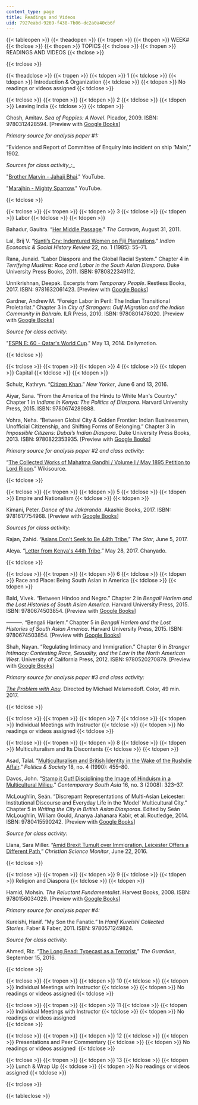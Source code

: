```yaml
---
content_type: page
title: Readings and Videos
uid: 7927eabd-9269-f438-7b06-dc2a0a40cb6f
---
```


{{< tableopen >}}
{{< theadopen >}}
{{< tropen >}}
{{< thopen >}}
WEEK#
{{< thclose >}}
{{< thopen >}}
TOPICS
{{< thclose >}}
{{< thopen >}}
READINGS AND VIDEOS
{{< thclose >}}

{{< trclose >}}

{{< theadclose >}}
{{< tropen >}}
{{< tdopen >}}
1
{{< tdclose >}}
{{< tdopen >}}
Introduction & Organization
{{< tdclose >}}
{{< tdopen >}}
No readings or videos assigned
{{< tdclose >}}

{{< trclose >}}
{{< tropen >}}
{{< tdopen >}}
2
{{< tdclose >}}
{{< tdopen >}}
Leaving India
{{< tdclose >}}
{{< tdopen >}}


Ghosh, Amitav. _Sea of Poppies: A Novel_. Picador, 2009. ISBN: 9780312428594. \[Preview with [Google Books](https://books.google.com/books?id=pwIi9mhjgZ4C&pg=PAfrontcover#v=onepage&q&f=false)\]

_Primary source for analysis paper #1:_

“Evidence and Report of Committee of Enquiry into incident on ship ‘Main’,” 1902.

_Sources for class activity__:_

"[Brother Marvin - Jahaji Bhai](https://www.youtube.com/watch?v=NiBoxIR-ULE)." YouTube.

"[Marajhin - Mighty Sparrow](https://www.youtube.com/watch?v=xNED-tP-URA)." YouTube.


{{< tdclose >}}

{{< trclose >}}
{{< tropen >}}
{{< tdopen >}}
3
{{< tdclose >}}
{{< tdopen >}}
Labor
{{< tdclose >}}
{{< tdopen >}}


Bahadur, Gauitra. “[Her Middle Passage](https://caravanmagazine.in/reporting-and-essays/her-middle-passage).” _The Caravan_, August 31, 2011.

Lal, Brij V. “[Kunti’s Cry: Indentured Women on Fiji Plantations](https://journals.sagepub.com/doi/abs/10.1177/001946468502200103?journalCode=iera).” _Indian Economic & Social History Review_ 22, no. 1 (1985): 55–71.

Rana, Junaid. “Labor Diaspora and the Global Racial System.” Chapter 4 in _Terrifying Muslims: Race and Labor in the South Asian Diaspora_. Duke University Press Books, 2011. ISBN: 9780822349112. 

Unnikrishnan, Deepak. Excerpts from _Temporary People_. Restless Books, 2017. ISBN: 9781632061423. \[Preview with [Google Books](https://books.google.com/books?id=g2JZDgAAQBAJ&pg=PAfrontcover#v=onepage&q&f=false)\]

Gardner, Andrew M. “Foreign Labor in Peril: The Indian Transitional Proletariat.” Chapter 3 in _City of Strangers: Gulf Migration and the Indian Community in Bahrain_. ILR Press, 2010. ISBN: 9780801476020. \[Preview with [Google Books](https://books.google.com/books?id=mhgwDwAAQBAJ&pg=PAfrontcover#v=onepage&q&f=false)\]

_Source for class activity:_

"[ESPN E: 60 - Qatar's World Cup](https://www.dailymotion.com/video/x2phhpz)." May 13, 2014. Dailymotion.


{{< tdclose >}}

{{< trclose >}}
{{< tropen >}}
{{< tdopen >}}
4
{{< tdclose >}}
{{< tdopen >}}
Capital
{{< tdclose >}}
{{< tdopen >}}


Schulz, Kathryn. “[Citizen Khan](https://www.newyorker.com/magazine/2016/06/06/zarif-khans-tamales-and-the-muslims-of-sheridan-wyoming).” _New Yorker_, June 6 and 13, 2016. 

Aiyar, Sana. “From the America of the Hindu to White Man's Country.” Chapter 1 in _Indians in Kenya: The Politics of Diaspora_. Harvard University Press, 2015. ISBN: 9780674289888. 

Vohra, Neha. “Between Global City & Golden Frontier: Indian Businessmen, Unofficial Citizenship, and Shifting Forms of Belonging.” Chapter 3 in _Impossible Citizens: Dubai’s Indian Diaspora_. Duke University Press Books, 2013. ISBN: 9780822353935. \[Preview with [Google Books](https://books.google.com/books?id=MT-2AgAAQBAJ&pg=PA91=onepage#v=onepage&q&f=false)\]

_Primary source for analysis paper #2 and class activity:_

“[The Collected Works of Mahatma Gandhi / Volume I / May 1895 Petition to Lord Ripon](https://en.wikisource.org/wiki/The_Collected_Works_of_Mahatma_Gandhi/Volume_I/May_1895_Petition_to_Lord_Ripon).” Wikisource.


{{< tdclose >}}

{{< trclose >}}
{{< tropen >}}
{{< tdopen >}}
5
{{< tdclose >}}
{{< tdopen >}}
Empire and Nationalism
{{< tdclose >}}
{{< tdopen >}}


Kimani, Peter. _Dance of the Jakaranda_. Akashic Books, 2017. ISBN: 9781617754968. \[Preview with [Google Books](https://books.google.com/books?id=hcH5DQAAQBAJ&pg=PAfrontcover#v=onepage&q&f=false)\]

_Sources for class activity:_

Rajan, Zahid. “[Asians Don't Seek to Be 44th Tribe](https://www.the-star.co.ke/news/2017/06/05/asians-dont-seek-to-be-44th-tribe_c1571938),” _The Star_, June 5, 2017.

Aleya. “[Letter from Kenya's 44th Tribe](https://chanyado.wordpress.com/2017/05/28/letter-from-kenyas-44th-tribe/).” May 28, 2017. Chanyado.


{{< tdclose >}}

{{< trclose >}}
{{< tropen >}}
{{< tdopen >}}
6
{{< tdclose >}}
{{< tdopen >}}
Race and Place: Being South Asian in America
{{< tdclose >}}
{{< tdopen >}}


Bald, Vivek. “Between Hindoo and Negro.” Chapter 2 in _Bengali Harlem and the Lost Histories of South Asian America_. Harvard University Press, 2015. ISBN: 9780674503854. \[Preview with [Google Books](https://books.google.com/books?id=Tr3pvarjXm0C&pg=PA49=onepage#v=onepage&q&f=false)\]

———. “Bengali Harlem.” Chapter 5 in _Bengali Harlem and the Lost Histories of South Asian America_. Harvard University Press, 2015. ISBN: 9780674503854. \[Preview with [Google Books](https://books.google.com/books?id=Tr3pvarjXm0C&pg=PA160=onepage#v=onepage&q&f=false)\]

Shah, Nayan. “Regulating Intimacy and Immigration.” Chapter 6 in _Stranger Intimacy: Contesting Race, Sexuality, and the Law in the North American West_. University of California Press, 2012. ISBN: 9780520270879. \[Preview with [Google Books](https://books.google.com/books?id=ped_ZRa41AkC&pg=PAfrontcover#v=onepage&q&f=false)\]

_Primary source for analysis paper #3 and class activity:_

_[The Problem with Apu](https://www.imdb.com/title/tt7588752/)_. Directed by Michael Melamedoff. Color, 49 min. 2017.


{{< tdclose >}}

{{< trclose >}}
{{< tropen >}}
{{< tdopen >}}
7
{{< tdclose >}}
{{< tdopen >}}
Individual Meetings with Instructor
{{< tdclose >}}
{{< tdopen >}}
No readings or videos assigned
{{< tdclose >}}

{{< trclose >}}
{{< tropen >}}
{{< tdopen >}}
8
{{< tdclose >}}
{{< tdopen >}}
Multiculturalism and Its Discontents
{{< tdclose >}}
{{< tdopen >}}


Asad, Talal. “[Multiculturalism and British Identity in the Wake of the Rushdie Affair](https://journals.sagepub.com/doi/abs/10.1177/003232929001800403).” _Politics & Society_ 18, no. 4 (1990): 455–80.

Davos, John. “[Stamp it Out! Disciplining the Image of Hinduism in a Multicultural Milieu](https://www.tandfonline.com/doi/abs/10.1080/09584930802271349).” _Contemporary South Asia_ 16, no. 3 (2008): 323–37.

McLoughlin, Seán. “Discrepant Representations of Multi-Asian Leicester: Institutional Discourse and Everyday Life in the ‘Model’ Multicultural City.” Chapter 5 in _Writing the City in British Asian Diasporas_. Edited by Seán McLoughlin, William Gould, Ananya Jahanara Kabir, et al. Routledge, 2014. ISBN: 9780415590242. \[Preview with [Google Books](https://books.google.com/books?id=cuwABAAAQBAJ&pg=PAfrontcover#v=onepage&q&f=false)\]

_Source for class activity:_

Llana, Sara Miller. “[Amid Brexit Tumult over Immigration, Leicester Offers a Different Path](https://www.csmonitor.com/World/Europe/2016/0622/Amid-Brexit-tumult-over-immigration-Leicester-offers-a-different-path),” _Christian Science Monitor_, June 22, 2016.


{{< tdclose >}}

{{< trclose >}}
{{< tropen >}}
{{< tdopen >}}
9
{{< tdclose >}}
{{< tdopen >}}
Religion and Diaspora
{{< tdclose >}}
{{< tdopen >}}


Hamid, Mohsin. _The Reluctant Fundamentalist_. Harvest Books, 2008. ISBN: 9780156034029. \[Preview with [Google Books](https://books.google.com/books?id=acUQTlO713cC&pg=PAfrontcover#v=onepage&q&f=false)\]

_Primary source for analysis paper #4:_

Kureishi, Hanif. “My Son the Fanatic.” In _Hanif Kureishi Collected Stories_. Faber & Faber, 2011. ISBN: 9780571249824. 

_Source for class activity:_

Ahmed, Riz. “[The Long Read: Typecast as a Terrorist](https://www.theguardian.com/world/2016/sep/15/riz-ahmed-typecast-as-a-terrorist),” _The Guardian_, September 15, 2016.


{{< tdclose >}}

{{< trclose >}}
{{< tropen >}}
{{< tdopen >}}
10
{{< tdclose >}}
{{< tdopen >}}
Individual Meetings with Instructor
{{< tdclose >}}
{{< tdopen >}}
No readings or videos assigned
{{< tdclose >}}

{{< trclose >}}
{{< tropen >}}
{{< tdopen >}}
11
{{< tdclose >}}
{{< tdopen >}}
Individual Meetings with Instructor
{{< tdclose >}}
{{< tdopen >}}
No readings or videos assigned  
{{< tdclose >}}

{{< trclose >}}
{{< tropen >}}
{{< tdopen >}}
12
{{< tdclose >}}
{{< tdopen >}}
Presentations and Peer Commentary
{{< tdclose >}}
{{< tdopen >}}
No readings or videos assigned 
{{< tdclose >}}

{{< trclose >}}
{{< tropen >}}
{{< tdopen >}}
13
{{< tdclose >}}
{{< tdopen >}}
Lunch & Wrap Up
{{< tdclose >}}
{{< tdopen >}}
No readings or videos assigned
{{< tdclose >}}

{{< trclose >}}

{{< tableclose >}}